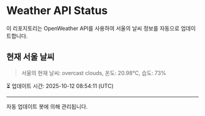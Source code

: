
# Weather API Status

이 리포지토리는 OpenWeather API를 사용하여 서울의 날씨 정보를 자동으로 업데이트합니다.

## 현재 서울 날씨
> 서울의 현재 날씨: overcast clouds, 온도: 20.98°C, 습도: 73%

⏳ 업데이트 시간: 2025-10-12 08:54:11 (UTC)

---
자동 업데이트 봇에 의해 관리됩니다.
